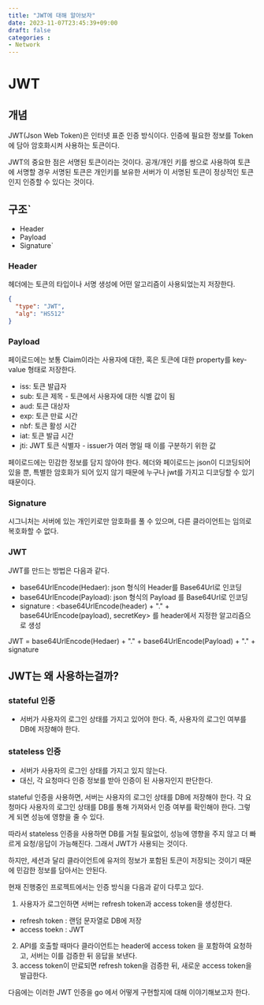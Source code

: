 ```yaml
---
title: "JWT에 대해 알아보자"
date: 2023-11-07T23:45:39+09:00
draft: false
categories :
- Network
---
```


# JWT
## 개념
JWT(Json Web Token)은 인터넷 표준 인증 방식이다. 인증에 필요한 정보를 Token에 담아 암호화시켜 사용하는 토큰이다.

JWT의 중요한 점은 서명된 토큰이라는 것이다. 공개/개인 키를 쌍으로 사용하여 토큰에 서명할 경우 서명된 토큰은 개인키를 보유한 서버가 이 서명된 토큰이 정상적인 토큰인지 인증할 수 있다는 것이다.

## 구조`
- Header
- Payload
- Signature`

### Header
헤더에는 토큰의 타입이나 서명 생성에 어떤 알고리즘이 사용되었는지 저장한다.

```json
{
  "type": "JWT",
  "alg": "HS512"
}
```

### Payload
페이로드에는 보통 Claim이라는 사용자에 대한, 혹은 토큰에 대한 property를 key-value 형태로 저장한다.

- iss: 토큰 발급자
- sub: 토큰 제목 - 토큰에서 사용자에 대한 식별 값이 됨
- aud: 토큰 대상자
- exp: 토큰 만료 시간
- nbf: 토큰 활성 시간
- iat: 토큰 발급 시간
- jti: JWT 토큰 식별자 - issuer가 여러 명일 때 이를 구분하기 위한 값

페이로드에는 민감한 정보를 담지 않아야 한다. 헤더와 페이로드는 json이 디코딩되어 있을 뿐, 특별한 암호화가 되어 있지 않기 때문에 누구나 jwt를 가지고 디코딩할 수 있기 때문이다.

### Signature
시그니처는 서버에 있는 개인키로만 암호화를 풀 수 있으며, 다른 클라이언트는 임의로 복호화할 수 없다.

### JWT
JWT를 만드는 방법은 다음과 같다.

- base64UrlEncode(Hedaer): json 형식의 Header를 Base64Url로 인코딩
- base64UrlEncode(Payload): json 형식의 Payload 를 Base64Url로 인코딩
- signature : <base64UrlEncode(header) + "." + base64UrlEncode(payload), secretKey> 를 header에서 지정한 알고리즘으로 생성

JWT = base64UrlEncode(Hedaer) + "." + base64UrlEncode(Payload) + "." + signature

## JWT는 왜 사용하는걸까?
### stateful 인증
- 서버가 사용자의 로그인 상태를 가지고 있어야 한다. 즉, 사용자의 로그인 여부를 DB에 저장해야 한다.

### stateless 인증
- 서버가 사용자의 로그인 상태를 가지고 있지 않는다.
- 대신, 각 요청마다 인증 정보를 받아 인증이 된 사용자인지 판단한다.

stateful 인증을 사용하면, 서버는 사용자의 로그인 상태를 DB에 저장해야 한다. 각 요청마다 사용자의 로그인 상태를 DB를 통해 가져와서 인증 여부를 확인해야 한다. 그렇게 되면 성능에 영향을 줄 수 있다.

따라서 stateless 인증을 사용하면 DB를 거칠 필요없이, 성능에 영향을 주지 않고 더 빠르게 요청/응답이 가능해진다. 그래서 JWT가 사용되는 것이다.

하지만, 세션과 달리 클라이언트에 유저의 정보가 포함된 토큰이 저장되는 것이기 때문에 민감한 정보를 담아서는 안된다.  

현재 진행중인 프로젝트에서는 인증 방식을 다음과 같이 다루고 있다.
1. 사용자가 로그인하면 서버는 refresh token과 access token을 생성한다.
- refresh token : 랜덤 문자열로 DB에 저장
- access toekn : JWT

2. API를 호출할 때마다 클라이언트는 header에 access token 을 포함하여 요청하고, 서버는 이를 검증한 뒤 응답을 보낸다.
3. access token이 만료되면 refresh token을 검증한 뒤, 새로운 access token을 발급한다.


다음에는 이러한 JWT 인증을 go 에서 어떻게 구현할지에 대해 이야기해보고자 한다.